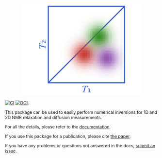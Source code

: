 <p align="center">
    <img width=400 src="./logo/logo.svg"/>
</p>

[![CI](https://github.com/aris-mav/NMRInversions.jl/actions/workflows/CI.yml/badge.svg)](https://github.com/aris-mav/NMRInversions.jl/actions/workflows/CI.yml)
[![DOI](https://joss.theoj.org/papers/10.21105/joss.07745/status.svg)](https://doi.org/10.21105/joss.07745).

This package can be used to easily perform numerical inversions for 1D and 2D NMR relaxation and diffusion measurements.

For all the details, please refer to the [documentation](https://aris-mav.github.io/NMRInversions.jl).

If you use this package for a publication, please cite [the paper](https://doi.org/10.21105/joss.07745). 

If you have any problems or questions not answered in the docs, [submit an issue](https://github.com/aris-mav/NMRInversions.jl/issues).


